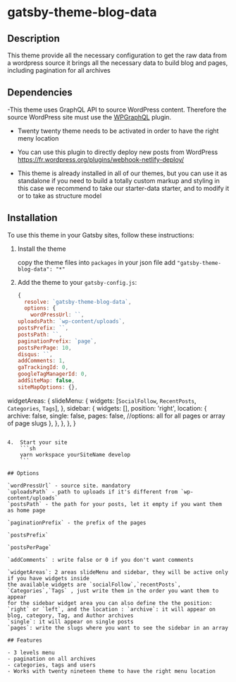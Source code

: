 # gatsby-theme-blog-data

## Description

This theme provide all the necessary configuration to get the raw data from a wordpress source
it brings all the necessary data to build blog and pages, including pagination for all archives

## Dependencies

-This theme uses GraphQL API to source WordPress content. Therefore the source WordPress site must use the [WPGraphQL](https://www.wpgraphql.com/) plugin.

- Twenty twenty theme needs to be activated in order to have the right meny location

- You can use this plugin to directly deploy new posts from WordPress https://fr.wordpress.org/plugins/webhook-netlify-deploy/

- This theme is already installed in all of our themes, but you can use it as standalone if you need to build a totally custom markup and styling
  in this case we recommend to take our starter-data starter, and to modify it
  or to take as structure model

## Installation

To use this theme in your Gatsby sites, follow these instructions:

1.  Install the theme

    copy the theme files into `packages`
    in your json file add `"gatsby-theme-blog-data": "*"`

2.  Add the theme to your `gatsby-config.js`:

    ```js
    {
      resolve: `gatsby-theme-blog-data`,
      options: {
        wordPressUrl: ``,
    uploadsPath: `wp-content/uploads`,
    postsPrefix: ``,
    postsPath: ``,
    paginationPrefix: `page`,
    postsPerPage: 10,
    disqus: ``,
    addComments: 1,
    gaTrackingId: 0,
    googleTagManagerId: 0,
    addSiteMap: false,
    siteMapOptions: {},
    ```

widgetAreas: {
slideMenu: {
widgets: [`SocialFollow`, `RecentPosts`, `Categories`, `Tags`],
},
sidebar: {
widgets: [],
position: 'right',
location: {
archive: false,
single: false,
pages: false, //options: all for all pages or array of page slugs
},
},
},
},
}
```

4.  Start your site
    ```sh
    yarn workspace yourSiteName develop
    ```

## Options

`wordPressUrl` - source site. mandatory
`uploadsPath` - path to uploads if it's different from `wp-content/uploads`
`postsPath` - the path for your posts, let it empty if you want them as home page

`paginationPrefix` - the prefix of the pages

`postsPrefix`

`postsPerPage`

`addComments` : write false or 0 if you don't want comments

`widgetAreas`: 2 areas slideMenu and sidebar, they will be active only if you have widgets inside
the available widgets are `socialFollow`,`recentPosts`, `Categories`,`Tags` , just write them in the order you want them to appear
for the sidebar widget area you can also define the the position: `right` or `left`, and the location : `archive`: it will appear on blog, category, Tag, and Author archives
`single`: it will appear on single posts
`pages`: write the slugs where you want to see the sidebar in an array

## Features

- 3 levels menu
- pagination on all archives
- categories, tags and users
- Works with twenty nineteen theme to have the right menu location
